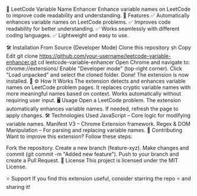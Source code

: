 📌 LeetCode Variable Name Enhancer
Enhance variable names on LeetCode to improve code readability and understanding.
📖 Features
✅ Automatically enhances variable names on LeetCode problems.
✅ Improves code readability for better understanding.
✅ Works seamlessly with different coding languages.
✅ Lightweight and easy to use.

🛠 Installation
From Source (Developer Mode)
Clone this repository
sh
Copy
Edit
git clone https://github.com/your-username/leetcode-variable-enhancer.git
cd leetcode-variable-enhancer
Open Chrome and navigate to:
chrome://extensions/
Enable "Developer mode" (top-right corner).
Click "Load unpacked" and select the cloned folder.
Done! The extension is now installed. 🎉
⚙️ How It Works
The extension detects and enhances variable names on LeetCode problem pages.
It replaces cryptic variable names with more meaningful names based on context.
Works automatically without requiring user input.
🖥️ Usage
Open a LeetCode problem.
The extension automatically enhances variable names.
If needed, refresh the page to apply changes.
🛠 Technologies Used
JavaScript – Core logic for modifying variable names.
Manifest V3 – Chrome Extension framework.
Regex & DOM Manipulation – For parsing and replacing variable names.
🚀 Contributing
Want to improve this extension? Follow these steps:

Fork the repository.
Create a new branch (feature-xyz).
Make changes and commit (git commit -m "Added new feature").
Push to your branch and create a Pull Request.
📜 License
This project is licensed under the MIT License.

⭐ Support
If you find this extension useful, consider starring the repo ⭐ and sharing it!


